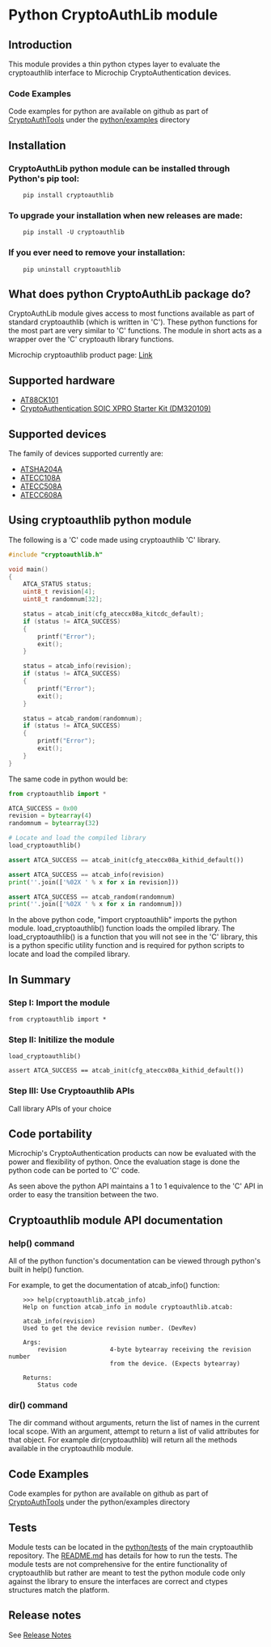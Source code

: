 # Python CryptoAuthLib module

## Introduction
This module provides a thin python ctypes layer to evaluate the cryptoauthlib
interface to Microchip CryptoAuthentication devices.

### Code Examples
Code examples for python are available on github as part of
[CryptoAuthTools](https://github.com/MicrochipTech/cryptoauthtools)
under the [python/examples](https://github.com/MicrochipTech/cryptoauthtools/tree/master/python/examples)
directory


## Installation
### CryptoAuthLib python module can be installed through Python's pip tool:
```
    pip install cryptoauthlib
```

### To upgrade your installation when new releases are made:
```
    pip install -U cryptoauthlib
```

### If you ever need to remove your installation:
```
    pip uninstall cryptoauthlib
```

## What does python CryptoAuthLib package do?
CryptoAuthLib module gives access to most functions available as part of standard cryptoauthlib
(which is written in 'C'). These python functions for the most part are very similar to 'C'
functions. The module in short acts as a wrapper over the 'C' cryptoauth library functions.

Microchip cryptoauthlib product page:
[Link]( http://www.microchip.com/SWLibraryWeb/product.aspx?product=CryptoAuthLib)

## Supported hardware
- [AT88CK101](http://www.microchip.com/DevelopmentTools/ProductDetails/AT88CK101SK-MAH-XPRO)
- [CryptoAuthentication SOIC XPRO Starter Kit (DM320109)](https://www.microchip.com/developmenttools/ProductDetails/DM320109)

## Supported devices
The family of devices supported currently are:

- [ATSHA204A](http://www.microchip.com/ATSHA204A)
- [ATECC108A](http://www.microchip.com/ATECC108A)
- [ATECC508A](http://www.microchip.com/ATECC508A)
- [ATECC608A](http://www.microchip.com/ATECC608A)


## Using cryptoauthlib python module
The following is a 'C' code made using cryptoauthlib 'C' library.

```C
#include "cryptoauthlib.h"

void main()
{
    ATCA_STATUS status;
    uint8_t revision[4];
    uint8_t randomnum[32];

    status = atcab_init(cfg_ateccx08a_kitcdc_default);
    if (status != ATCA_SUCCESS)
    {
        printf("Error");
        exit();
    }

    status = atcab_info(revision);
    if (status != ATCA_SUCCESS)
    {
        printf("Error");
        exit();
    }

    status = atcab_random(randomnum);
    if (status != ATCA_SUCCESS)
    {
        printf("Error");
        exit();
    }
}
```

The same code in python would be:

```python
from cryptoauthlib import *

ATCA_SUCCESS = 0x00
revision = bytearray(4)
randomnum = bytearray(32)

# Locate and load the compiled library
load_cryptoauthlib()

assert ATCA_SUCCESS == atcab_init(cfg_ateccx08a_kithid_default())

assert ATCA_SUCCESS == atcab_info(revision)
print(''.join(['%02X ' % x for x in revision]))

assert ATCA_SUCCESS == atcab_random(randomnum)
print(''.join(['%02X ' % x for x in randomnum]))
```

In the above python code, "import cryptoauthlib" imports the python module. load_cryptoauthlib()
function loads the ompiled library. The load_cryptoauthlib() is a function that you will not
see in the 'C' library, this is a python specific utility function and is required for python
scripts to locate and load the compiled library.


## In Summary

### Step I: Import the module
```
from cryptoauthlib import *
```

### Step II: Initilize the module
```
load_cryptoauthlib()

assert ATCA_SUCCESS == atcab_init(cfg_ateccx08a_kithid_default())
```

### Step III: Use Cryptoauthlib APIs
Call library APIs of your choice


## Code portability

Microchip's CryptoAuthentication products can now be evaluated with the power and flexibility of
python. Once the evaluation stage is done the python code can be ported to 'C' code.

As seen above the python API maintains a 1 to 1 equivalence to the 'C' API in order to easy the
transition between the two.


## Cryptoauthlib module API documentation

### help() command

All of the python function's documentation can be viewed through python's built in help() function.

For example, to get the documentation of atcab_info() function:

```
    >>> help(cryptoauthlib.atcab_info)
    Help on function atcab_info in module cryptoauthlib.atcab:

    atcab_info(revision)
    Used to get the device revision number. (DevRev)

    Args:
        revision            4-byte bytearray receiving the revision number
                            from the device. (Expects bytearray)

    Returns:
        Status code
```

### dir() command

The dir command without arguments, return the list of names in the current local scope. With an
argument, attempt to return a list of valid attributes for that object. For example
dir(cryptoauthlib) will return all the methods available in the cryptoauthlib module.

## Code Examples
Code examples for python are available on github as part of
[CryptoAuthTools](https://github.com/MicrochipTech/cryptoauthtools/tree/master/python/examples) under the
python/examples directory

## Tests
Module tests can be located in the [python/tests](https://github.com/MicrochipTech/cryptoauthlib/tree/master/python/tests)
of the main cryptoauthlib repository. The [README.md](https://github.com/MicrochipTech/cryptoauthlib/tree/master/python/tests/README.md)
has details for how to run the tests. The module tests are not comprehensive for the entire functionality
of cryptoauthlib but rather are meant to test the python module code only against the library to ensure
the interfaces are correct and ctypes structures match the platform.

Release notes
-----------
See [Release Notes](release_notes.md)
